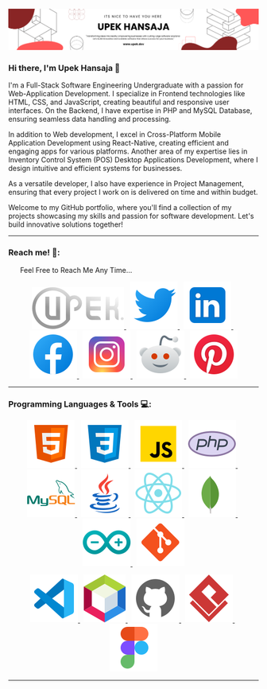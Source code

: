 ![Header](./res/bannerImg-Upek.png)

### Hi there, I'm Upek Hansaja 👋

<p>
I'm a Full-Stack Software Engineering Undergraduate with a passion for Web-Application Development. I specialize in Frontend technologies like HTML, CSS, and JavaScript, creating beautiful and responsive user interfaces. On the Backend, I have expertise in PHP and MySQL Database, ensuring seamless data handling and processing.

In addition to Web development, I excel in Cross-Platform Mobile Application Development using React-Native, creating efficient and engaging apps for various platforms. Another area of my expertise lies in Inventory Control System (POS) Desktop Applications Development, where I design intuitive and efficient systems for businesses.

As a versatile developer, I also have experience in Project Management, ensuring that every project I work on is delivered on time and within budget.

Welcome to my GitHub portfolio, where you'll find a collection of my projects showcasing my skills and passion for software development. Let's build innovative solutions together!

</p>

<hr>

### Reach me! 💬:

<div style="font-size:14px">
  &nbsp;&nbsp;&nbsp;&nbsp;&nbsp;&nbsp;Feel Free to Reach Me Any Time...
</div>
<p align="center">
  <a target="_blank" href="https://www.upek.dev"> <img src="./res/logo.svg" alt="upek's logo"/> </a>
  &nbsp;
  <a target="_blank" href="https://twitter.com/UpekHansaja"> <img src="./res/twitterIcon.svg" alt="upek's Twitter"/> </a>
  &nbsp;
  <a target="_blank" href="https://www.linkedin.com/in/upek-hansaja/"> <img src="./res/linkedin.svg" alt="upek's LinkedIn"/> </a>
  &nbsp;
  <a target="_blank" href="https://www.facebook.com/profile.php?id=100068307769668"> <img src="./res/facebook.svg" alt="upek's Facebook"/> </a>
  &nbsp;
  <a target="_blank" href="https://www.instagram.com/upek_hansaja/"> <img src="./res/instagram.svg" alt="upek's Instagram"/> </a>
  &nbsp;
  <a target="_blank" href="https://www.reddit.com/user/Upek_Hansaja"> <img src="./res/redditNew.svg" alt="upek's Reddit"/> </a>
  &nbsp;
  <a target="_blank" href="https://www.pinterest.com/upekhansaja/"> <img src="./res/pinterest.svg" alt="upek's Pinterest"/> </a>
</p>

<hr>

### Programming Languages & Tools 💻:

<p align="center">
  <a target="_blank" href="https://www.w3schools.com/html/html_intro.asp"> <img src="./res/html.svg" alt="html" title="HTML5"/> </a>
  &nbsp;
  <a target="_blank" href="https://www.w3schools.com/css/css_intro.asp"> <img src="./res/css.svg" alt="css" title="CSS3"/> </a>
  &nbsp;
  <a target="_blank" href="https://www.w3schools.com/js/js_intro.asp"> <img src="./res/javascript.svg" alt="JavaScript" title="JavaScript"/> </a>
  &nbsp;
  <a target="_blank" href="https://www.php.net"> <img src="./res/php.svg" alt="php" title="PHP"/> </a>
  &nbsp;
  <a target="_blank" href="https://www.mysql.com"> <img src="./res/mysql.svg" alt="mysql" title="MySQL"/> </a>
  &nbsp;
  <a target="_blank" href="https://www.java.com/en/"> <img src="./res/java.svg" alt="java" title="Java"/> </a>
  &nbsp;
  <a target="_blank" href="https://reactnative.dev"> <img src="./res/react-native.svg" alt="react-native" title="React-Native"/> </a>
  &nbsp;
  <a target="_blank" href="https://www.mongodb.com"> <img src="./res/mongoDB.svg" alt="mongobd" title="Mongo DB"/> </a>
  &nbsp;
  <a target="_blank" href="https://www.arduino.cc"> <img src="./res/arduino.svg" alt="arduino" title="Arduino"/> </a>
  &nbsp;
  <a target="_blank" href="https://git-scm.com"> <img src="./res/git.svg" alt="git" title="Git"/> </a>
</p>

<p align="center">
  <a target="_blank" href="https://code.visualstudio.com"> <img src="./res/vscode.svg" alt="vs code" title="Visual Studio Code"/> </a>
  &nbsp;
  <a target="_blank" href="https://netbeans.apache.org"> <img src="./res/netbeans.svg" alt="netbeans IDE" title="Apache NetBeans IDE"/> </a>
  &nbsp;
  <a target="_blank" href="https://github.com"> <img src="./res/github-light.svg" alt="github" title="GitHub"/> </a>
  &nbsp;
  <a target="_blank" href="https://www.visual-paradigm.com"> <img src="./res/visualParadigm.svg" alt="visual paradigm" title="Visual Paradigm"/> </a>
  &nbsp;
  <a target="_blank" href="https://www.figma.com"> <img src="./res/figma.svg" alt="figma UX UI" title="Figma"/> </a>
</p>

<hr>
